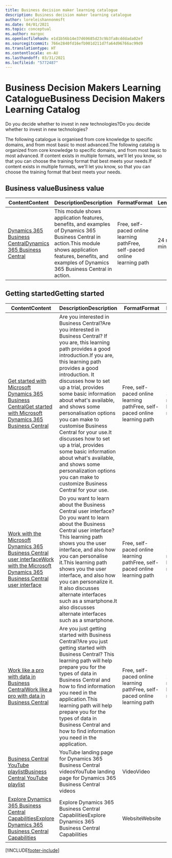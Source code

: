 ```yaml
---
title: Business decision maker learning catalogue
description: Business decision maker learning catalogue
author: loreleishannonmsft
ms.date: 04/01/2021
ms.topic: conceptual
ms.author: margoc
ms.openlocfilehash: e1d1b56b14e37d69685d23c9b3fa8cdddada02ef
ms.sourcegitcommit: 766e2840fd16efb901d211d7fa64d96766ac99d9
ms.translationtype: HT
ms.contentlocale: en-AU
ms.lasthandoff: 03/31/2021
ms.locfileid: "5772487"
---
```

# <a name="business-decision-makers-learning-catalog"></a><span data-ttu-id="9e19e-103">Business Decision Makers Learning Catalogue</span><span class="sxs-lookup"><span data-stu-id="9e19e-103">Business Decision Makers Learning Catalog</span></span>

<span data-ttu-id="9e19e-104">Do you decide whether to invest in new technologies?</span><span class="sxs-lookup"><span data-stu-id="9e19e-104">Do you decide whether to invest in new technologies?</span></span>

<span data-ttu-id="9e19e-105">The following catalogue is organised from core knowledge to specific domains, and from most basic to most advanced.</span><span class="sxs-lookup"><span data-stu-id="9e19e-105">The following catalog is organized from core knowledge to specific domains, and from most basic to most advanced.</span></span> <span data-ttu-id="9e19e-106">If content exists in multiple formats, we'll let you know, so that you can choose the training format that best meets your needs.</span><span class="sxs-lookup"><span data-stu-id="9e19e-106">If content exists in multiple formats, we'll let you know, so that you can choose the training format that best meets your needs.</span></span>  

## <a name="business-value"></a><span data-ttu-id="9e19e-107">Business value<a name="busvalue"></a></span><span class="sxs-lookup"><span data-stu-id="9e19e-107">Business value<a name="busvalue"></a></span></span>

| <span data-ttu-id="9e19e-108">Content</span><span class="sxs-lookup"><span data-stu-id="9e19e-108">Content</span></span>                                                                 | <span data-ttu-id="9e19e-109">Description</span><span class="sxs-lookup"><span data-stu-id="9e19e-109">Description</span></span>                                                                                                | <span data-ttu-id="9e19e-110">Format</span><span class="sxs-lookup"><span data-stu-id="9e19e-110">Format</span></span>                                | <span data-ttu-id="9e19e-111">Length</span><span class="sxs-lookup"><span data-stu-id="9e19e-111">Length</span></span>     |
|----------------------------------------------------------------------------------------------------------------|------------------------------------------------------------------------------------------------------------|---------------------------------------|------------|
| [<span data-ttu-id="9e19e-112">Dynamics 365 Business Central</span><span class="sxs-lookup"><span data-stu-id="9e19e-112">Dynamics 365 Business Central</span></span>](/learn/modules/dynamics-365-business-central/) | <span data-ttu-id="9e19e-113">This module shows application features, benefits, and examples of Dynamics 365 Business Central in action.</span><span class="sxs-lookup"><span data-stu-id="9e19e-113">This module shows application features, benefits, and examples of Dynamics 365 Business Central in action.</span></span> | <span data-ttu-id="9e19e-114">Free, self-paced online learning path</span><span class="sxs-lookup"><span data-stu-id="9e19e-114">Free, self-paced online learning path</span></span> | <span data-ttu-id="9e19e-115">24 minutes</span><span class="sxs-lookup"><span data-stu-id="9e19e-115">24 minutes</span></span> |

## <a name="getting-started"></a><span data-ttu-id="9e19e-116">Getting started<a name="get-started"></a></span><span class="sxs-lookup"><span data-stu-id="9e19e-116">Getting started<a name="get-started"></a></span></span>

| <span data-ttu-id="9e19e-117">Content</span><span class="sxs-lookup"><span data-stu-id="9e19e-117">Content</span></span>                                                                                                                             | <span data-ttu-id="9e19e-118">Description</span><span class="sxs-lookup"><span data-stu-id="9e19e-118">Description</span></span>                                                                                                                                                                                                                                                                                      | <span data-ttu-id="9e19e-119">Format</span><span class="sxs-lookup"><span data-stu-id="9e19e-119">Format</span></span>                                | <span data-ttu-id="9e19e-120">Length</span><span class="sxs-lookup"><span data-stu-id="9e19e-120">Length</span></span>             |
|------------------------------------------------------------------------------------------------------------------------------------------------------------------------------|--------------------------------------------------------------------------------------------------------------------------------------------------------------------------------------------------------------------------------------------------------------------------------------------------|---------------------------------------|--------------------|
| [<span data-ttu-id="9e19e-121">Get started with Microsoft Dynamics 365 Business Central</span><span class="sxs-lookup"><span data-stu-id="9e19e-121">Get started with Microsoft Dynamics 365 Business Central</span></span>](/learn/paths/get-started-dynamics-365-business-central/)                          | <span data-ttu-id="9e19e-122">Are you interested in Business Central?</span><span class="sxs-lookup"><span data-stu-id="9e19e-122">Are you interested in Business Central?</span></span> <span data-ttu-id="9e19e-123">If you are, this learning path provides a good introduction.</span><span class="sxs-lookup"><span data-stu-id="9e19e-123">If you are, this learning path provides a good introduction.</span></span> <span data-ttu-id="9e19e-124">It discusses how to set up a trial, provides some basic information about what's available, and shows some personalisation options you can make to customise Business Central for your use.</span><span class="sxs-lookup"><span data-stu-id="9e19e-124">It discusses how to set up a trial, provides some basic information about what's available, and shows some personalization options you can make to customize Business Central for your use.</span></span> | <span data-ttu-id="9e19e-125">Free, self-paced online learning path</span><span class="sxs-lookup"><span data-stu-id="9e19e-125">Free, self-paced online learning path</span></span> | <span data-ttu-id="9e19e-126">3 hours 4 minutes</span><span class="sxs-lookup"><span data-stu-id="9e19e-126">3 hours 4 minutes</span></span>  |
| [<span data-ttu-id="9e19e-127">Work with the Microsoft Dynamics 365 Business Central user interface</span><span class="sxs-lookup"><span data-stu-id="9e19e-127">Work with the Microsoft Dynamics 365 Business Central user interface</span></span>](/learn/paths/work-with-user-interface-dynamics-365-business-central/) | <span data-ttu-id="9e19e-128">Do you want to learn about the Business Central user interface?</span><span class="sxs-lookup"><span data-stu-id="9e19e-128">Do you want to learn about the Business Central user interface?</span></span> <span data-ttu-id="9e19e-129">This learning path shows you the user interface, and also how you can personalise it.</span><span class="sxs-lookup"><span data-stu-id="9e19e-129">This learning path shows you the user interface, and also how you can personalize it.</span></span> <span data-ttu-id="9e19e-130">It also discusses alternate interfaces such as a smartphone.</span><span class="sxs-lookup"><span data-stu-id="9e19e-130">It also discusses alternate interfaces such as a smartphone.</span></span>                                                                               | <span data-ttu-id="9e19e-131">Free, self-paced online learning path</span><span class="sxs-lookup"><span data-stu-id="9e19e-131">Free, self-paced online learning path</span></span> | <span data-ttu-id="9e19e-132">2 hours 27 minutes</span><span class="sxs-lookup"><span data-stu-id="9e19e-132">2 hours 27 minutes</span></span> |
| [<span data-ttu-id="9e19e-133">Work like a pro with data in Business Central</span><span class="sxs-lookup"><span data-stu-id="9e19e-133">Work like a pro with data in Business Central</span></span>](/learn/paths/work-pro-data-dynamics-365-business-central)                                    | <span data-ttu-id="9e19e-134">Are you just getting started with Business Central?</span><span class="sxs-lookup"><span data-stu-id="9e19e-134">Are you just getting started with Business Central?</span></span> <span data-ttu-id="9e19e-135">This learning path will help prepare you for the types of data in Business Central and how to find information you need in the application.</span><span class="sxs-lookup"><span data-stu-id="9e19e-135">This learning path will help prepare you for the types of data in Business Central and how to find information you need in the application.</span></span>                                                                                                  | <span data-ttu-id="9e19e-136">Free, self-paced online learning path</span><span class="sxs-lookup"><span data-stu-id="9e19e-136">Free, self-paced online learning path</span></span> | <span data-ttu-id="9e19e-137">2 hours 27 minutes</span><span class="sxs-lookup"><span data-stu-id="9e19e-137">2 hours 27 minutes</span></span> |
| [<span data-ttu-id="9e19e-138">Business Central YouTube playlist</span><span class="sxs-lookup"><span data-stu-id="9e19e-138">Business Central YouTube playlist</span></span>](https://www.youtube.com/playlist?list=PLcakwueIHoT-wVFPKUtmxlqcG1kJ0oqq4)                                                                | <span data-ttu-id="9e19e-139">YouTube landing page for Dynamics 365 Business Central videos</span><span class="sxs-lookup"><span data-stu-id="9e19e-139">YouTube landing page for Dynamics 365 Business Central videos</span></span>                                                                                                                                                                                                                                    | <span data-ttu-id="9e19e-140">Video</span><span class="sxs-lookup"><span data-stu-id="9e19e-140">Video</span></span>                                 |                    |
| [<span data-ttu-id="9e19e-141">Explore Dynamics 365 Business Central Capabilities</span><span class="sxs-lookup"><span data-stu-id="9e19e-141">Explore Dynamics 365 Business Central Capabilities</span></span>](https://dynamics.microsoft.com/business-central/capabilities/)                                                    | <span data-ttu-id="9e19e-142">Explore Dynamics 365 Business Central Capabilities</span><span class="sxs-lookup"><span data-stu-id="9e19e-142">Explore Dynamics 365 Business Central Capabilities</span></span>                                                                                                                                                                                                                                               | <span data-ttu-id="9e19e-143">Website</span><span class="sxs-lookup"><span data-stu-id="9e19e-143">Website</span></span>                               |                    |


[!INCLUDE[footer-include](../includes/footer-banner.md)]